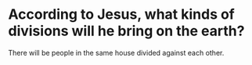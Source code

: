 # According to Jesus, what kinds of divisions will he bring on the earth?

There will be people in the same house divided against each other.
